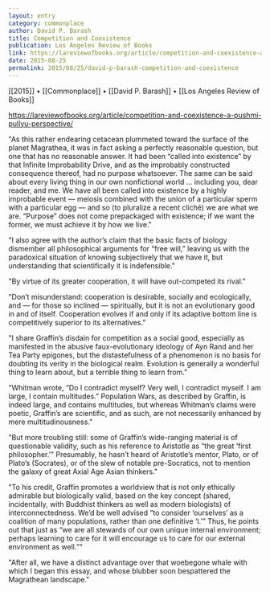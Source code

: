 ```yaml
---
layout: entry
category: commonplace
author: David P. Barash
title: Competition and Coexistence
publication: Los Angeles Review of Books
link: https://lareviewofbooks.org/article/competition-and-coexistence-a-pushmi-pullyu-perspective/
date: 2015-08-25
permalink: 2015/08/25/david-p-barash-competition-and-coexistence
---
```


[[2015]] • [[Commonplace]] • [[David P. Barash]] • [[Los Angeles Review of Books]]

https://lareviewofbooks.org/article/competition-and-coexistence-a-pushmi-pullyu-perspective/

"As this rather endearing cetacean plummeted toward the surface of the planet Magrathea, it was in fact asking a perfectly reasonable question, but one that has no reasonable answer. It had been “called into existence” by that Infinite Improbability Drive, and as the improbably constructed consequence thereof, had no purpose whatsoever. The same can be said about every living thing in our own nonfictional world … including you, dear reader, and me. We have all been called into existence by a highly improbable event — meiosis combined with the union of a particular sperm with a particular egg — and so (to pluralize a recent cliché) we are what we are. “Purpose” does not come prepackaged with existence; if we want the former, we must achieve it by how we live."

"I also agree with the author’s claim that the basic facts of biology dismember all philosophical arguments for “free will,” leaving us with the paradoxical situation of knowing subjectively that we have it, but understanding that scientifically it is indefensible."
 
"By virtue of its greater cooperation, it will have out-competed its rival."
 
"Don’t misunderstand: cooperation is desirable, socially and ecologically, and — for those so inclined — spiritually, but it is not an evolutionary good in and of itself. Cooperation evolves if and only if its adaptive bottom line is competitively superior to its alternatives."

"I share Graffin’s disdain for competition as a social good, especially as manifested in the abusive faux-evolutionary ideology of Ayn Rand and her Tea Party epigones, but the distastefulness of a phenomenon is no basis for doubting its verity in the biological realm. Evolution is generally a wonderful thing to learn about, but a terrible thing to learn from."

"Whitman wrote, “Do I contradict myself? Very well, I contradict myself. I am large, I contain multitudes.” Population Wars, as described by Graffin, is indeed large, and contains multitudes, but whereas Whitman’s claims were poetic, Graffin’s are scientific, and as such, are not necessarily enhanced by mere multitudinousness."

"But more troubling still: some of Graffin’s wide-ranging material is of questionable validity, such as his reference to Aristotle as “the great ‘first philosopher.’” Presumably, he hasn’t heard of Aristotle’s mentor, Plato, or of Plato’s (Socrates), or of the slew of notable pre-Socratics, not to mention the galaxy of great Axial Age Asian thinkers."

"To his credit, Graffin promotes a worldview that is not only ethically admirable but biologically valid, based on the key concept (shared, incidentally, with Buddhist thinkers as well as modern biologists) of interconnectedness. We’d be well advised “to consider ‘ourselves’ as a coalition of many populations, rather than one definitive ‘I.’” Thus, he points out that just as “we are all stewards of our own unique internal environment; perhaps learning to care for it will encourage us to care for our external environment as well.”"

"After all, we have a distinct advantage over that woebegone whale with which I began this essay, and whose blubber soon bespattered the Magrathean landscape."
